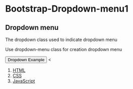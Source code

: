 # Bootstrap-Dropdown-menu1
<div class="container">
 	<h2>Dropdown menu</h2>
 	<p>The dropdown class used to indicate dropdown menu</p>
 	<p>Use dropdown-menu class for creation dropdown menu</p>
 	<div class="dropdown">
 		<button class="btn btn-primary dropdown-toggle" type="button" data-toggle="dropdown">Dropdown Example
 			<span class="caret"></span>
 		</button>
 		<<ol class="dropdown-menu">
 			<li><a href="#">HTML</a></li>
 			<li><a href="#">CSS</a></li>
 			<li><a href="#">JavaScript</a></li>
 		</ol>
 	</div>
 </div>
